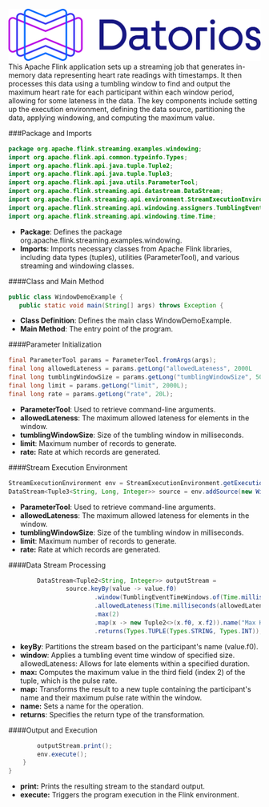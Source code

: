 ![](https://github.com/metrolinkai/Datorios/blob/main/resources/Horizontal%20Positive.png)
This Apache Flink application sets up a streaming job that generates in-memory data representing heart rate readings with timestamps. It then processes this data using a tumbling window to find and output the maximum heart rate for each participant within each window period, allowing for some lateness in the data. The key components include setting up the execution environment, defining the data source, partitioning the data, applying windowing, and computing the maximum value.

###Package and Imports
```java
package org.apache.flink.streaming.examples.windowing;
import org.apache.flink.api.common.typeinfo.Types;
import org.apache.flink.api.java.tuple.Tuple2;
import org.apache.flink.api.java.tuple.Tuple3;
import org.apache.flink.api.java.utils.ParameterTool;
import org.apache.flink.streaming.api.datastream.DataStream;
import org.apache.flink.streaming.api.environment.StreamExecutionEnvironment;
import org.apache.flink.streaming.api.windowing.assigners.TumblingEventTimeWindows;
import org.apache.flink.streaming.api.windowing.time.Time;
```

- **Package**: Defines the package org.apache.flink.streaming.examples.windowing.
- **Imports**: Imports necessary classes from Apache Flink libraries, including data types (tuples), utilities (ParameterTool), and various streaming and windowing classes.

####Class and Main Method
```java
public class WindowDemoExample {
   public static void main(String[] args) throws Exception {
```
- **Class Definition**: Defines the main class WindowDemoExample.
- **Main Method**: The entry point of the program.

####Parameter Initialization
```java
final ParameterTool params = ParameterTool.fromArgs(args);
final long allowedLateness = params.getLong("allowedLateness", 2000L
final long tumblingWindowSize = params.getLong("tumblingWindowSize", 5000L);
final long limit = params.getLong("limit", 2000L);
final long rate = params.getLong("rate", 20L);
```
- **ParameterTool**: Used to retrieve command-line arguments.
- **allowedLateness**: The maximum allowed lateness for elements in the window.
- **tumblingWindowSize**: Size of the tumbling window in milliseconds.
- **limit**: Maximum number of records to generate.
- **rate:** Rate at which records are generated.

####Stream Execution Environment
```java
StreamExecutionEnvironment env = StreamExecutionEnvironment.getExecutionEnvironment();
DataStream<Tuple3<String, Long, Integer>> source = env.addSource(new WindowDemoSampleData(limit, rate));
```
- **ParameterTool**: Used to retrieve command-line arguments.
- **allowedLateness**: The maximum allowed lateness for elements in the window.
- **tumblingWindowSize**: Size of the tumbling window in milliseconds.
- **limit**: Maximum number of records to generate.
- **rate:** Rate at which records are generated.

####Data Stream Processing
```java
        DataStream<Tuple2<String, Integer>> outputStream =
                source.keyBy(value -> value.f0)
                        .window(TumblingEventTimeWindows.of(Time.milliseconds(tumblingWindowSize)))
                        .allowedLateness(Time.milliseconds(allowedLateness))
                        .max(2)
                        .map(x -> new Tuple2<>(x.f0, x.f2)).name("Max Heart Rate Under Window")
                        .returns(Types.TUPLE(Types.STRING, Types.INT));

```
- **keyBy**: Partitions the stream based on the participant's name (value.f0).
- **window**: Applies a tumbling event time window of specified size.
allowedLateness: Allows for late elements within a specified duration.
- **max:** Computes the maximum value in the third field (index 2) of the tuple, which is the pulse rate.
- **map:** Transforms the result to a new tuple containing the participant's name and their maximum pulse rate within the window.
- **name:** Sets a name for the operation.
- **returns**: Specifies the return type of the transformation.

####Output and Execution
```java
        outputStream.print();
        env.execute();
    }
}
```
- **print:** Prints the resulting stream to the standard output.
- **execute:** Triggers the program execution in the Flink environment.
